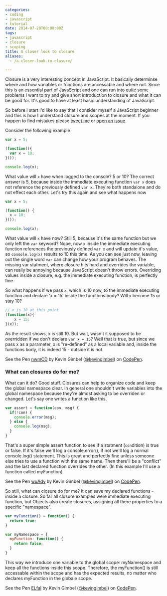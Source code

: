 ```yaml
---
categories:
- coding
- javascript
- tutorial
date: 2014-07-20T00:00:00Z
tags:
- javascript
- closure
- scoping
title: A closer look to closure
aliases:
  - /a-closer-look-to-closure/

---
```


Closure is a very interesting concept in JavaScript. It basically determinse where and how variables or
functions are accessable and where not. Since this is an essential part of JavaScript and one can run into quite some
problems I want to try and give short introduction to closure and what it can be good for. It's good to have at least
basic understanding of JavaScript.

So before I start I'd like to say that I consider myself a JavaScript beginner and this is how I understand closure
and scopes at the moment. If you happen to find mistakes please [tweet me](https://twitter.com/_kevinatari) or [open an
issue](https://github.com/kevingimbel/kevingimbel.github.io/issues?page=1&state=open).

Consider the following example

```javascript 
var x = 5;

(function(){
  var x = 10;
}());

console.log(x);
```

What value will `x` have when logged to the console? 5 or 10? The correct answer is 5, because inside the immediate
executing function `var x` does not reference the previously defined `var x`. They're both standalone and do not effect
each other. Let's try this again and see what happens now

```javascript 
var x = 5;

(function() {
  x = 10;
}());

console.log(x);
```

What value will `x` have now? Still 5, because it's the same function but we only left the `var` keyword? Nope, now `x`
inside the immediate executing function references the previously defined `var x` and will update it's value, so
`console.log(x)` results to 10 this time. As you can see just now, leaving out the single word `var` can change how your
program behaves. The missing var statment, where closure hits hard and overrides the variable, can really be annoying
because JavaScript doesn't throw errors. Overriding values inside a closure, e.g. the immediate executing function, is
perfectly fine.

So what happens if we pass `x`, which is 10 now, to the immediate executing function and declare 'x = 15' inside the
functions body? Will `x` become 15 or stay 10?

```javascript 
// x is 10 at this point
(function(x){
	x = 15;
}(x));
```

As the result shows, x is still 10. But wait, wasn't it supposed to be overridden if we don't declare `var x = 15`? Well
that is true, but since we pass x as a parameter, x is "re-defined" as a local variable and, inside the functions body, it is
indeed 15 - outside it is not.

<p data-height="268" data-theme-id="647" data-slug-hash="nwmCD" data-default-tab="result" class='codepen'>See the Pen <a
href='http://codepen.io/kevingimbel/pen/nwmCD/'>nwmCD</a> by Kevin Gimbel (<a
href='http://codepen.io/kevingimbel'>@kevingimbel</a>) on <a href='http://codepen.io'>CodePen</a>.</p>


### What can closures do for me?

What can it do? Good stuff. Closures can help to organize code and keep the global namespace clear. In general one shouldn't write variables into the global namespace because they're almost asking to be overriden or changed. Let's say one writes a function like this.

```javascript 
var assert = function(con, msg) {
  if(!con) {
    console.error(msg);
  } else {
    console.log(msg);
  }
}
```

That's a super simple assert function to see if a statment (`con`dition) is true or false. If it's false we'll log a console.error(), if not we'll log a normal console.log() statement. This is great and perfectly fine unless someone else
tries to use a function with the same name. Then there'll be a "conflict" and the last declared function overrides the other. (In this example I'll use a function called myFunction)

<p data-height="268" data-theme-id="647" data-slug-hash="wuAdv" data-default-tab="result" class='codepen'>See the Pen <a
href='http://codepen.io/kevingimbel/pen/wuAdv/'>wuAdv</a> by Kevin Gimbel (<a
href='http://codepen.io/kevingimbel'>@kevingimbel</a>) on <a href='http://codepen.io'>CodePen</a>.</p>

So still, what can closure do for me? It can save my declared functions - inside a closure. So far all closure examples were immediate executing function, but Objects also create closures, assigning all there properties to a specific "namespace".

```javascript 
var myFunction() = function() {
  return true;
}

var myNamespace = {
  myFunction: function() {
    return false;
  }
}
```
This way we introduce one variable to the global scope: myNamespace and keep all the functions inside this scope.
Therefore, the myFunction() is still accessable within the scope and has the expected results, no matter who
declares myFunction in the globale scope.

<p data-height="268" data-theme-id="647" data-slug-hash="ELfal" data-default-tab="result" class='codepen'>See the Pen <a
href='http://codepen.io/kevingimbel/pen/ELfal/'>ELfal</a> by Kevin Gimbel (<a
href='http://codepen.io/kevingimbel'>@kevingimbel</a>) on <a href='http://codepen.io'>CodePen</a>.</p>
<script async src="//codepen.io/assets/embed/ei.js"></script>

